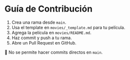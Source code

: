 # Guía de Contribución

1. Crea una rama desde `main`.
2. Usa el template en `movies/_template.md` para tu película.
3. Agrega la película en `movies/README.md`.
4. Haz commit y push a tu rama.
5. Abre un Pull Request en GitHub.

🚫 No se permite hacer commits directos en `main`.
